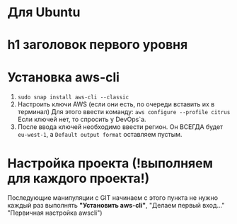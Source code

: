# Для Ubuntu

h1 заголовок первого уровня
=====================

# Установка aws-cli

1. ```sudo snap install aws-cli --classic```
2. Настроить ключи AWS (если они есть, по очереди вставить их в терминал) Для этого ввести команду:
```aws configure --profile citrus```
Если ключей нет, то спросить у DevOps`a.
3. После ввода ключей необходимо ввести регион. Он ВСЕГДА будет ```eu-west-1```, а ```Default output format``` оставляем пустым.

# Настройка проекта **(!выполняем для каждого проекта!)**
Последующие манипуляции с  GIT начинаем с этого пункта не нужно каждый раз выполнять **"Установить aws-cli"**, "Делаем первый вход..." "Первичная настройка awscli")
